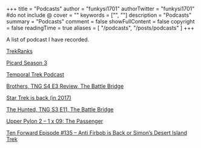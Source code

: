+++
title = "Podcasts"
author = "funkysi1701"
authorTwitter = "funkysi1701" #do not include @
cover = ""
keywords = ["", ""]
description = "Podcasts"
summary = "Podcasts"
comment = false
showFullContent = false
copyright = false
readingTime = true
aliases = [
    "/podcasts",
    "/posts/podcasts"
]
+++

A list of podcast I have recorded. 

[TrekRanks]()

[Picard Season 3](/posts/2023/picard-season-three/)

[Temporal Trek Podcast](/posts/2022/temporal-trek-podcast/)

[Brothers, TNG S4 E3 Review, The Battle Bridge](/posts/2016/brothers-tng-s4-e3-review-battle-bridge/)

[Star Trek is back (in 2017)](/posts/2015/star-trek-is-back-in-2017/)

[The Hunted, TNG S3 E11, The Battle Bridge](/posts/2015/the-hunted-tng-s3-e11-the-battle-bridge/)

[Upper Pylon 2 – 1 x 09: The Passenger](/posts/2015/upper-pylon-2-1-x-09-the-passenger/)

[Ten Forward Episode #135 – Anti Firbob is Back or Simon’s Desert Island Trek](/posts/2015/ten-forward-episode-135-anti-firbob-is-back-or-simons-desert-island-trek/)
